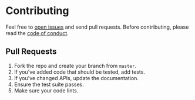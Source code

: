 # Contributing

Feel free to [open issues](https://github.com/combojs/combo-seed/issues) and send pull requests. Before contributing, please read the [code of conduct](CODE_OF_CONDUCT.md).

## Pull Requests

1. Fork the repo and create your branch from `master`.
2. If you've added code that should be tested, add tests.
3. If you've changed APIs, update the documentation.
4. Ensure the test suite passes.
5. Make sure your code lints.
